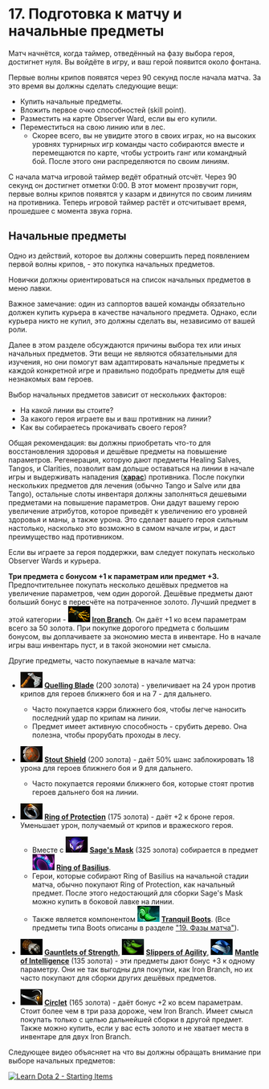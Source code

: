 # 17. Подготовка к матчу и начальные предметы

Матч начнётся, когда таймер, отведённый на фазу выбора героя, достигнет нуля. Вы войдёте в игру, и ваш герой появится около фонтана.

Первые волны крипов появятся через 90 секунд после начала матча. За это время вы должны сделать следующие вещи:

* Купить начальные предметы.
* Вложить первое очко способностей (skill point).
* Разместить на карте Observer Ward, если вы его купили.
* Переместиться на свою линию или в лес.
    * Скорее всего, вы не увидите этого в своих играх, но на высоких уровнях турнирных игр команды часто собираются вместе и перемещаются по карте, чтобы устроить ганг или командный бой. После этого они распределяются по своим линиям.

С начала матча игровой таймер ведёт обратный отсчёт. Через 90 секунд он достигнет отметки 0:00. В этот момент прозвучит горн, первые волны крипов появятся у казарм и двинутся по своим линиям на противника. Теперь игровой таймер растёт и отсчитывает время, прошедшее с момента звука горна.

## Начальные предметы

Одно из действий, которое вы должны совершить перед появлением первой волны крипов, - это покупка начальных предметов.

Новички должны ориентироваться на список начальных предметов в меню лавки.

Важное замечание: один из саппортов вашей команды обязательно должен купить курьера в качестве начального предмета. Однако, если курьера никто не купил, это должны сделать вы, независимо от вашей роли.

Далее в этом разделе обсуждаются причины выбора тех или иных начальных предметов. Эти вещи не являются обязательными для изучения, но они помогут вам адаптировать начальные предметы к каждой конкретной игре и правильно подобрать предметы для ещё незнакомых вам героев.

Выбор начальных предметов зависит от нескольких факторов:
* На какой линии вы стоите?
* За какого героя играете вы и ваш противник на линии?
* Как вы собираетесь прокачивать своего героя?

Общая рекомендация: вы должны приобретать что-то для восстановления здоровья и дешёвые предметы на повышение параметров. Регенерация, которую дают предметы Healing Salves, Tangos, и Clarities, позволит вам дольше оставаться на линии в начале игры и выдерживать нападения ([**харас**](https://dota2-ru.gamepedia.com/%D0%90%D0%B3%D1%80%D0%B5%D1%81%D1%81%D0%B8%D1%8F)) противника. После покупки нескольких предметов для лечения (обычно Tango и Salve или два Tango), остальные слоты инвентаря должны заполняться дешевыми предметами на повышение параметров. Они дадут вашему герою увеличение атрибутов, которое приведёт к увеличению его уровней здоровья и маны, а также урона. Это сделает вашего героя сильным настолько, насколько это возможно в самом начале игры, и даст преимущество над противником.

Если вы играете за героя поддержки, вам следует покупать несколько Observer Wards и курьера.

**Три предмета с бонусом +1 к параметрам или предмет +3.**<br/>
Предпочтительнее покупать несколько дешёвых предметов на увеличение параметров, чем один дорогой. Дешёвые предметы дают больший бонус в пересчёте на потраченное золото. Лучший предмет в этой категории - ![Iron Branch](images/17.1_iron_branch.png) [**Iron Branch**](https://dota2-ru.gamepedia.com/Iron_Branch). Он даёт +1 ко всем параметрам всего за 50 золота. При покупке дорогого предмета с большим бонусом, вы доплачиваете за экономию места в инвентаре. Но в начале игры ваш инвентарь пуст, и в такой экономии нет смысла.

Другие предметы, часто покупаемые в начале матча:

* ![Quelling Blade](images/17.2_quelling_blade.png) [**Quelling Blade**](https://dota2-ru.gamepedia.com/Quelling_Blade) (200 золота) - увеличивает на 24 урон против крипов для героев ближнего боя и на 7 -  для дальнего.
    * Часто покупается кэрри ближнего боя, чтобы легче наносить последний удар по крипам на линии.
    * Предмет имеет активную способность - срубить дерево. Она полезна, чтобы прорубать проходы в лесу.

* ![Stout Shield](images/17.3_stout_shield.png) [**Stout Shield**](https://dota2-ru.gamepedia.com/Stout_Shield) (200 золота) - даёт 50% шанс заблокировать 18 урона для героев ближнего боя и 9 для дальнего.
    * Часто покупается героями ближнего боя, которые стоят против героев дальнего боя на линии.

* ![Ring of Protection](images/17.4_ring_of_protection.png) [**Ring of Protection**](https://dota2-ru.gamepedia.com/Ring_of_Protection) (175 золота) - даёт +2 к броне героя. Уменьшает урон, получаемый от крипов и вражеского героя.
    * Вместе с ![Sage's Mask](images/17.5_sages_mask.png) [**Sage's Mask**](https://dota2-ru.gamepedia.com/Sage%27s_Mask) (325 золота) собирается в предмет ![Ring of Basilius](images/17.6_ring_of_basilius.png) [**Ring of Basilius**](https://dota2-ru.gamepedia.com/Ring_of_Basilius).
    * Герои, которые собирают Ring of Basilius на начальной стадии матча, обычно покупают Ring of Protection, как начальный предмет. После этого недостающий для сборки Sage's Mask можно купить в боковой лавке на линии.
    * Также является компонентом ![Tranquil Boots](images/17.6_tranquil_boots.png) [**Tranquil Boots**](https://dota2-ru.gamepedia.com/Tranquil_Boots). (Все предметы типа Boots описаны в разделе ["19. Фазы матча"](19_game_phases_overview.md)).

* ![Gauntlets of Strength](images/17.7_gauntlets_of_strength.png) [**Gauntlets of Strength**](https://dota2-ru.gamepedia.com/Gauntlets_of_Strength), ![Slippers of Agility](images/17.8_slippers_of_agility.png) [**Slippers of Agility**](https://dota2-ru.gamepedia.com/Slippers_of_Agility), ![Mantle of Intelligence](images/17.9_mantle_of_intelligence.png) [**Mantle of Intelligence**](https://dota2-ru.gamepedia.com/Mantle_of_Intelligence) (135 золота) - эти предметы дают бонус +3 к одному параметру. Они не так выгодны для покупки, как Iron Branch, но их часто покупают для сборки других дешёвых предметов.

* ![Circlet](images/17.10_circlet.png) [**Circlet**](https://dota2-ru.gamepedia.com/Circlet) (165 золота) - даёт бонус +2 ко всем параметрам. Стоит более чем в три раза дороже, чем Iron Branch. Имеет смысл покупать только с целью дальнейшей сборки в другой предмет. Также можно купить, если у вас есть золото и не хватает места в инвентаре для двух Iron Branch.

Следующее видео объясняет на что вы должны обращать внимание при выборе начальных предметов:

[![Learn Dota 2 - Starting Items](http://img.youtube.com/vi/Y_4sh8IzIZI/0.jpg)](https://www.youtube.com/watch?v=Y_4sh8IzIZI)

